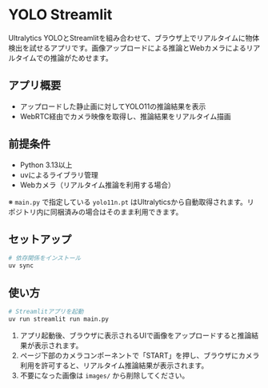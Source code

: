 # YOLO Streamlit

Ultralytics YOLOとStreamlitを組み合わせて、ブラウザ上でリアルタイムに物体検出を試せるアプリです。画像アップロードによる推論とWebカメラによるリアルタイムでの推論がためせます。

## アプリ概要

- アップロードした静止画に対してYOLO11の推論結果を表示
- WebRTC経由でカメラ映像を取得し、推論結果をリアルタイム描画

## 前提条件

- Python 3.13以上
- uvによるライブラリ管理
- Webカメラ（リアルタイム推論を利用する場合）

※ `main.py` で指定している `yolo11n.pt` はUltralyticsから自動取得されます。リポジトリ内に同梱済みの場合はそのまま利用できます。

## セットアップ

```bash
# 依存関係をインストール
uv sync
```

## 使い方

```bash
# Streamlitアプリを起動
uv run streamlit run main.py
```

1. アプリ起動後、ブラウザに表示されるUIで画像をアップロードすると推論結果が表示されます。
2. ページ下部のカメラコンポーネントで「START」を押し、ブラウザにカメラ利用を許可すると、リアルタイム推論結果が表示されます。
3. 不要になった画像は `images/` から削除してください。
